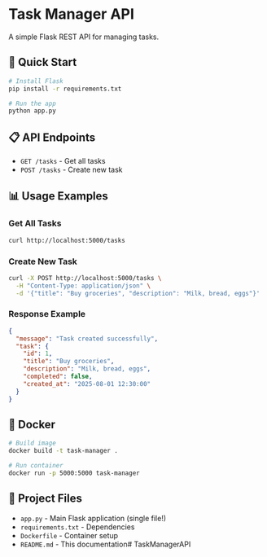# Task Manager API

A simple Flask REST API for managing tasks.

## 🚀 Quick Start

```bash
# Install Flask
pip install -r requirements.txt

# Run the app
python app.py
```

## 📋 API Endpoints

- `GET /tasks` - Get all tasks
- `POST /tasks` - Create new task

## 📊 Usage Examples

### Get All Tasks
```bash
curl http://localhost:5000/tasks
```

### Create New Task
```bash
curl -X POST http://localhost:5000/tasks \
  -H "Content-Type: application/json" \
  -d '{"title": "Buy groceries", "description": "Milk, bread, eggs"}'
```

### Response Example
```json
{
  "message": "Task created successfully",
  "task": {
    "id": 1,
    "title": "Buy groceries",
    "description": "Milk, bread, eggs",
    "completed": false,
    "created_at": "2025-08-01 12:30:00"
  }
}
```

## 🐳 Docker

```bash
# Build image
docker build -t task-manager .

# Run container
docker run -p 5000:5000 task-manager
```

## 📁 Project Files

- `app.py` - Main Flask application (single file!)
- `requirements.txt` - Dependencies
- `Dockerfile` - Container setup
- `README.md` - This documentation# TaskManagerAPI
